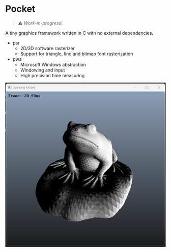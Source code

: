 # Pocket

> :warning: *Work-in-progress!*

A tiny graphics framework written in C with no external dependencies.

- psr
  - 2D/3D software rasterizer
  - Support for triangle, line and bitmap font rasterization
- pwa
  - Microsoft Windows abstraction
  - Windowing and input
  - High precision time measuring

![Bullfrog](examples/assets/readme_bullfrog.png "Bullfrog")
